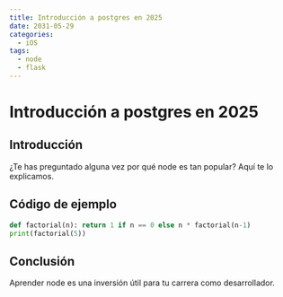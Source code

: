 ```yaml
---
title: Introducción a postgres en 2025
date: 2031-05-29
categories:
  - iOS
tags:
  - node
  - flask
---
```


# Introducción a postgres en 2025

## Introducción

¿Te has preguntado alguna vez por qué node es tan popular? Aquí te lo explicamos.

## Código de ejemplo

```python
def factorial(n): return 1 if n == 0 else n * factorial(n-1)
print(factorial(5))
```

## Conclusión

Aprender node es una inversión útil para tu carrera como desarrollador.